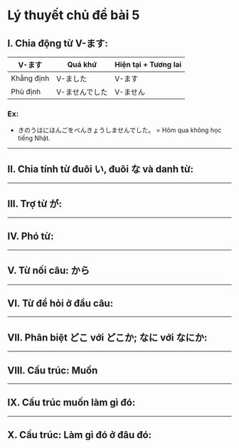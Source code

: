 # Lý thuyết chủ đề bài 5

## I. Chia động từ V-ます:

| V-ます       | Quá khứ  | Hiện tại + Tương lai |
|------------|----------|----------------------|
| Khẳng định | V-ました    | V-ます                 |
| Phủ định   | V-ませんでした | V-ません                |

### Ex:
- きのうはにほんごをべんきょうしませんでした。 = Hôm qua không học tiếng Nhật.

---

## II. Chia tính từ đuôi い, đuôi な và danh từ:

---

## III. Trợ từ が:

---

## IV. Phó từ:

---

## V. Từ nối câu: から

---

## VI. Từ để hỏi ở đầu câu:

---

## VII. Phân biệt どこ với どこか; なに với なにか:

---

## VIII. Cấu trúc: Muốn

---

## IX. Cấu trúc muốn làm gì đó:

---

## X. Cấu trúc: Làm gì đó ở đâu đó: